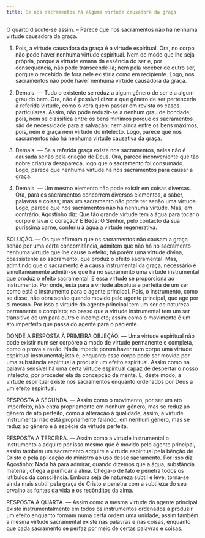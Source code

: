 ```yaml
---
title: Se nos sacramentos há alguma virtude causadora da graça
---
```


O quarto discute-se assim. – Parece que nos sacramentos não há nenhuma virtude causadora da graça.  

1. Pois, a virtude causadora da graça é a virtude espiritual. Ora, no corpo não pode haver nenhuma virtude espiritual. Nem de modo que lhe seja própria, porque a virtude emana da essência do ser e, por consequência, não pode transcendê-la; nem pela receber de outro ser, porque o recebido de fora nele existiria como em recipiente. Logo, nos sacramentos não pode haver nenhuma virtude causadora da graça.  

2. Demais. — Tudo o existente se reduz a algum gênero de ser e a algum grau do bem. Ora, não é possível dizer a que gênero de ser pertenceria a referida virtude, como o verá quem passar em revista os casos particulares. Assim, não pode reduzir-se a nenhum grau de bondade; pois, nem se classifica entre os bens mínimos porque os sacramentos são de necessidade para a salvação; nem ainda entre os bens máximos, pois, nem é graça nem virtude do intelecto. Logo, parece que nos sacramentos não há nenhuma virtude causativa da graça.  

3. Demais. — Se a referida graça existe nos sacramentos, neles não é causada senão pela criação de Deus. Ora, parece inconveniente que tão nobre criatura desapareça, logo que o sacramento foi consumado. Logo, parece que nenhuma virtude há nos sacramentos para causar a graça.  

4. Demais. — Um mesmo elemento não pode existir em coisas diversas. Ora, para os sacramentos concorrem diversos elementos, a saber, palavras e coisas; mas um sacramento não pode ter senão uma virtude. Logo, parece que nos sacramentos não há nenhuma virtude. Mas, em contrário, Agostinho diz: Que tão grande virtude tem a água para tocar o corpo e lavar o coração? E Beda: O Senhor, pelo contacto da sua puríssima carne, conferiu à água a virtude regenerativa.  

SOLUÇÃO. — Os que afirmam que os sacramentos não causam a graça senão por uma certa concomitância, admitem que não há no sacramento nenhuma virtude que lhe cause o efeito; há porém uma virtude divina, coassistente ao sacramento, que produz o efeito sacramental. Mas, admitindo que o sacramento é a causa instrumental da graça, necessário é simultaneamente admitir-se que há no sacramento uma virtude instrumental que produz o efeito sacramental. E essa virtude se proporciona ao instrumento. Por onde, está para a virtude absoluta e perfeita de um ser como está o instrumento para o agente principal. Pois, o instrumento, como se disse, não obra senão quando movido pelo agente principal, que age por si mesmo. Por isso a virtude do agente principal tem um ser de natureza permanente e completo; ao passo que a virtude instrumental tem um ser transitivo de um para outro e incompleto; assim como o movimento é um ato imperfeito que passa do agente para o paciente.  

DONDE A RESPOSTA À PRIMEIRA OBJEÇÃO. — Uma virtude espiritual não pode existir num ser corpóreo a modo de virtude permanente e completa, como o prova a razão. Nada impede porem haver num corpo uma virtude espiritual instrumental; isto é, enquanto esse corpo pode ser movido por uma substância espiritual a produzir um efeito espiritual. Assim como na palavra sensível há uma certa virtude espiritual capaz de despertar o nosso intelecto, por proceder ela da concepção da mente. E, deste modo, a virtude espiritual existe nos sacramentos enquanto ordenados por Deus a um efeito espiritual.  

RESPOSTA À SEGUNDA. — Assim como o movimento, por ser um ato imperfeito, não entra propriamente em nenhum gênero, mas se reduz ao gênero de ato perfeito, como a alteração à qualidade, assim, a virtude instrumental não está propriamente falando, em nenhum gênero, mas se reduz ao gênero e à espécie da virtude perfeita.  

RESPOSTA À TERCEIRA. — Assim como a virtude instrumental o instrumento a adquire por isso mesmo que é movido pelo agente principal, assim também um sacramento adquire a virtude espiritual pela bênção de Cristo e pela aplicação do ministro ao uso desse sacramento. Por isso diz Agostinho: Nada há para admirar, quando dizemos que a água, substância material, chega a purificar a alma. Chega-o de fato e penetra todos os latíbulos da consciência. Embora seja de natureza subtil e leve, torna-se ainda mais subtil pela graça de Cristo e penetra com a subtileza do seu orvalho as fontes da vida e os recônditos da alma.  

RESPOSTA À QUARTA. — Assim como a mesma virtude do agente principal existe instrumentalmente em todos os instrumentos ordenados a produzir um efeito enquanto formam numa certa ordem uma unidade; assim também a mesma virtude sacramental existe nas palavras e nas coisas, enquanto que cada sacramento se perfaz por meio de certas palavras e coisas.